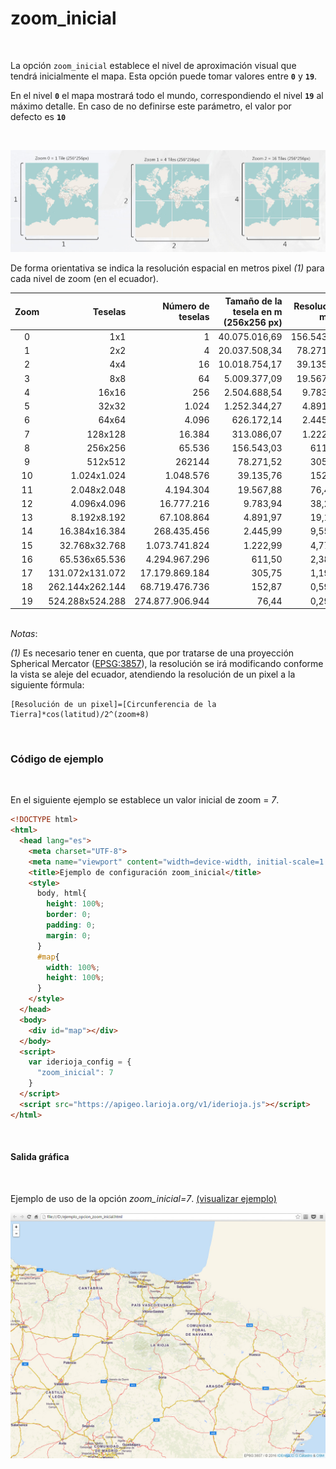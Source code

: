# zoom_inicial
<br />

La opción `zoom_inicial` establece el nivel de aproximación visual que tendrá inicialmente el mapa. Esta opción puede tomar valores entre **`0`** y **`19`**.

En el nivel **`0`** el mapa mostrará todo el mundo, correspondiendo el nivel **`19`** al máximo detalle. En caso de no definirse este parámetro, el valor por defecto es **`10`**

</br>

![Tiles](/img/opciones_zoom_inicial_tiles.jpg "Tiles")
<br />

De forma orientativa se indica la resolución espacial en metros pixel *(1)* para cada nivel de zoom (en el ecuador).

Zoom|Teselas|Número de teselas|Tamaño de la tesela en m (256x256 px)|Resolución m/px
:---:|---:|---:|---:|---:
0|1x1|1|40.075.016,69|156.543,03
1|2x2|4|20.037.508,34|78.271,52
2|4x4|16|10.018.754,17|39.135,76
3|8x8|64|5.009.377,09|19.567,88
4|16x16|256|2.504.688,54|9.783,94
5|32x32|1.024|1.252.344,27|4.891,97
6|64x64|4.096|626.172,14|2.445,98
7|128x128|16.384|313.086,07|1.222,99
8|256x256|65.536|156.543,03|611,50
9|512x512|262144|78.271,52|305,75
10|1.024x1.024|1.048.576|39.135,76|152,87
11|2.048x2.048|4.194.304|19.567,88|76,437
12|4.096x4.096|16.777.216|9.783,94|38,219
13|8.192x8.192|67.108.864|4.891,97|19,109
14|16.384x16.384|268.435.456|2.445,99|9,5546
15|32.768x32.768|1.073.741.824|1.222,99|4,7773
16|65.536x65.536|4.294.967.296|611,50|2,3887
17|131.072x131.072|17.179.869.184|305,75|1,1943
18|262.144x262.144|68.719.476.736|152,87|0,5972
19|524.288x524.288|274.877.906.944|76,44|0,2986

<br />*Notas*:

*(1)*  Es necesario tener en cuenta, que por tratarse de una proyección Spherical Mercator ([EPSG:3857](https://epsg.io/3857)), la resolución se irá modificando conforme la vista se aleje del ecuador, atendiendo la resolución de un pixel a la siguiente fórmula:

    [Resolución de un pixel]=[Circunferencia de la Tierra]*cos(latitud)/2^(zoom+8)

<br />

### Código de ejemplo
<br />

En el siguiente ejemplo se establece un valor inicial de zoom = *7*.

```html
<!DOCTYPE html>
<html>
  <head lang="es">
    <meta charset="UTF-8">
    <meta name="viewport" content="width=device-width, initial-scale=1.0, maximum-scale=1.0, user-scalable=no" />
    <title>Ejemplo de configuración zoom_inicial</title>
    <style>
      body, html{
        height: 100%;
        border: 0;
        padding: 0;
        margin: 0;
      }
      #map{
        width: 100%;
        height: 100%;
      }
    </style>
  </head>
  <body>
    <div id="map"></div>
  </body>
  <script>
    var iderioja_config = {
      "zoom_inicial": 7
    }
  </script>
  <script src="https://apigeo.larioja.org/v1/iderioja.js"></script>
</html>
```

<br />

#### Salida gráfica
<br />

Ejemplo de uso de la opción *zoom_inicial=7*. [(visualizar ejemplo)](https://iderioja.github.io/doc_api_iderioja/ejemplo_opcion_zoom_inicial)

![Ejemplo de uso de la opción zoom_inicial](/img/opciones_zoom_inicial_salida_grafica.jpg "Ejemplo de uso de la opción zoom_inicial")
